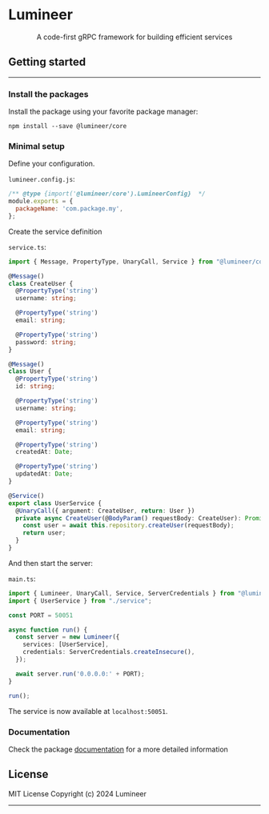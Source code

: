 # Lumineer

<p align="center">A code-first gRPC framework for building efficient services</p>

## Getting started

---

### Install the packages

Install the package using your favorite package manager:

```shell
npm install --save @lumineer/core
```

### Minimal setup

Define your configuration.

`lumineer.config.js`:

```javascript
/** @type {import('@lumineer/core').LumineerConfig}  */
module.exports = {
  packageName: 'com.package.my',
};
```

Create the service definition

`service.ts`:

```typescript
import { Message, PropertyType, UnaryCall, Service } from "@lumineer/core";

@Message()
class CreateUser {
  @PropertyType('string')
  username: string;

  @PropertyType('string')
  email: string;

  @PropertyType('string')
  password: string;
}

@Message()
class User {
  @PropertyType('string')
  id: string;

  @PropertyType('string')
  username: string;

  @PropertyType('string')
  email: string;

  @PropertyType('string')
  createdAt: Date;

  @PropertyType('string')
  updatedAt: Date;
}

@Service()
export class UserService {
  @UnaryCall({ argument: CreateUser, return: User })
  private async CreateUser(@BodyParam() requestBody: CreateUser): Promise<User> {
    const user = await this.repository.createUser(requestBody);
    return user;
  }
}
```

And then start the server:

`main.ts`:

```typescript
import { Lumineer, UnaryCall, Service, ServerCredentials } from "@lumineer/core";
import { UserService } from "./service";

const PORT = 50051

async function run() {
  const server = new Lumineer({
    services: [UserService],
    credentials: ServerCredentials.createInsecure(),
  });

  await server.run('0.0.0.0:' + PORT);
}

run();
```

The service is now available at `localhost:50051`.

### Documentation

Check the package [documentation](https://lumineer.ghanizadev.com) for a more detailed information

## License

MIT License Copyright (c) 2024 Lumineer

---
